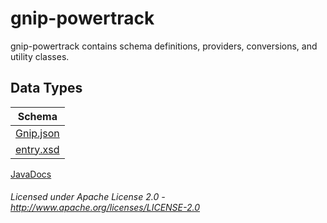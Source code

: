 gnip-powertrack
==============

gnip-powertrack contains schema definitions, providers, conversions, and utility classes.

## Data Types

| Schema |
|--------|
| [Gnip.json](com/gnip/Gnip.json "Gnip.json")
| [entry.xsd](com/gnip/entry.xsd "entry.xsd")

[JavaDocs](apidocs/index.html "JavaDocs")

###### Licensed under Apache License 2.0 - http://www.apache.org/licenses/LICENSE-2.0

